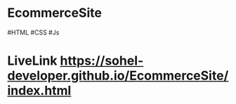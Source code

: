 # EcommerceSite
#HTML
#CSS
#Js
# LiveLink https://sohel-developer.github.io/EcommerceSite/index.html
